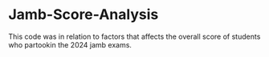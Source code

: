 # Jamb-Score-Analysis
This code was in relation to factors that affects the overall score of students who partookin the 2024 jamb exams.
